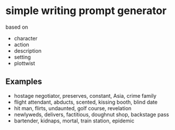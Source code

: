 # simple writing prompt generator

based on

- character
- action
- description
- setting
- plottwist

## Examples

- hostage negotiator, preserves, constant, Asia, crime family
- flight attendant, abducts, scented, kissing booth, blind date
- hit man, flirts, undaunted, golf course, revelation
- newlyweds, delivers, factitious, doughnut shop, backstage pass
- bartender, kidnaps, mortal, train station, epidemic
